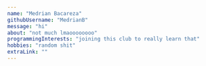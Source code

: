 ```yaml
---
name: "Medrian Bacareza"
githubUsername: "MedrianB"
message: "hi"
about: "not much lmaoooooooo"
programmingInterests: "joining this club to really learn that"
hobbies: "random shit"
extraLink: ""
---
```

